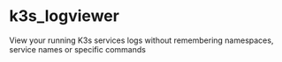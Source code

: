 # k3s_logviewer
View your running K3s services logs without remembering namespaces, service names or specific commands
